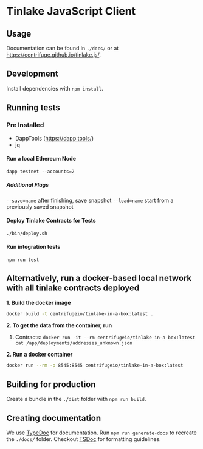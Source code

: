 # Tinlake JavaScript Client

## Usage

Documentation can be found in `./docs/` or at https://centrifuge.github.io/tinlake.js/.

## Development

Install dependencies with `npm install`.

## Running tests
### Pre Installed
- DappTools (https://dapp.tools/)
- jq

#### Run a local Ethereum Node

`dapp testnet --accounts=2`

##### Additional Flags
`--save=name` after finishing, save snapshot
`--load=name` start from a previously saved snapshot

#### Deploy Tinlake Contracts for Tests
`./bin/deploy.sh`

#### Run integration tests
`npm run test`

## Alternatively, run a docker-based local network with all tinlake contracts deployed

**1. Build the docker image**

```bash
docker build -t centrifugeio/tinlake-in-a-box:latest .
```

**2. To get the data from the container, run**

1. Contracts: `docker run -it --rm centrifugeio/tinlake-in-a-box:latest cat /app/deployments/addresses_unknown.json`


**2. Run a docker container**

```bash
docker run --rm -p 8545:8545 centrifugeio/tinlake-in-a-box:latest
```


## Building for production

Create a bundle in the `./dist` folder with `npm run build`.

## Creating documentation

We use [TypeDoc](https://github.com/TypeStrong/typedoc) for documentation. Run `npm run generate-docs` to recreate the `./docs/` folder.
Checkout [TSDoc](https://github.com/microsoft/tsdoc) for formatting guidelines.
